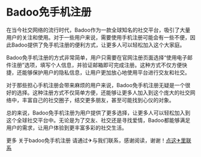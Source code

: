 # Badoo免手机注册

在当今社交网络的流行时代，Badoo作为一款全球知名的社交平台，吸引了大量用户的关注和使用。对于一些用户来说，需要使用手机注册可能会有一些不便，因此Badoo提供了免手机注册的便利方式，让更多人可以轻松加入这个大家庭。

Badoo免手机注册的方式非常简单，用户只需要在官网注册页面选择“使用电子邮件注册”选项，填写个人信息，并验证邮箱即可完成注册。这种方式不仅方便快捷，还能够保护用户的隐私信息，让用户更加放心地使用平台进行交友和社交。

对于那些担心手机注册会带来麻烦的用户来说，Badoo免手机注册无疑是一个很好的选择。这种注册方式不仅简单方便，还能够让更多人加入到这个庞大的社交网络中，丰富自己的社交圈子，结交更多朋友，甚至可能找到心仪的对象。

总的来说，Badoo免手机注册为用户提供了更多选择，让更多人可以轻松加入到这个全球社交平台中。无论是为了交友、社交还是寻找爱情，Badoo都能够满足用户的需求，让用户体验到更丰富多彩的社交生活。

更多 关于badoo免手机注册 请通过✈与我们联系，感谢阅读，谢谢！[点这✈里联系](https://www.k02.cc)